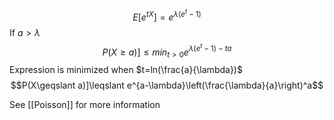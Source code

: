 $$E[e^{tX}]=e^{\lambda(e^t-1)}$$
If $a > \lambda$ 
$$P(X\geqslant a)]\leqslant min_{t>0}e^{\lambda(e^t-1)-ta}$$
Expression is minimized when $t=ln(\frac{a}{\lambda})$
$$P(X\geqslant a)]\leqslant e^{a-\lambda}\left(\frac{\lambda}{a}\right)^a$$

See [[Poisson]] for more information